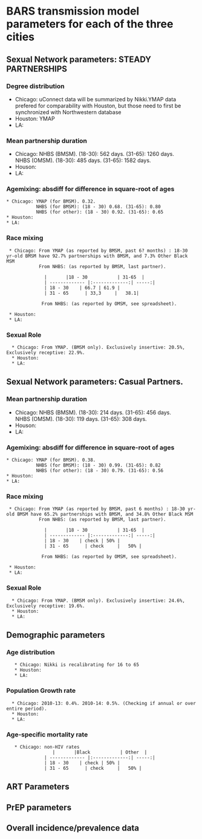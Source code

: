 # BARS transmission model parameters for each of the three cities
   
## Sexual Network parameters: STEADY PARTNERSHIPS 
   
### Degree distribution              
   * Chicago: uConnect data will be summarized by Nikki.YMAP data prefered for comparability with Houston, but those need to first be synchronized with Northwestern database  
   * Houston: YMAP
   * LA: 
   
 ### Mean partnership duration 
   * Chicago: NHBS (BMSM). (18-30): 562 days. (31-65): 1260 days.    
              NHBS (OMSM). (18-30): 485 days. (31-65): 1582 days. 
   * Houson:
   * LA:
   
 ### Agemixing: absdiff for difference in square-root of ages 
    * Chicago: YMAP (for BMSM). 0.32. 
               NHBS (for BMSM): (18 - 30) 0.68. (31-65): 0.80   
               NHBS (for other): (18 - 30) 0.92. (31-65): 0.65
    * Houston: 
    * LA:
  
  ### Race mixing
     * Chicago: From YMAP (as reported by BMSM, past 6? months) : 18-30 yr-old BMSM have 92.7% partnerships with BMSM, and 7.3% Other Black MSM 
                From NHBS: (as reported by BMSM, last partner).   

                  |       |18 - 30           | 31-65  |
                  | ------------- |:-------------:| -----:|
                  | 18 - 30    | 66.7 | 61.9 |
                  | 31 - 65      | 33,3     |   38.1|    
   
                 From NHBS: (as reported by OMSM, see spreadsheet).
                 
     * Houston:  
     * LA: 
      
   ### Sexual Role  
      * Chicago: From YMAP. (BMSM only). Exclusively insertive: 20.5%, Exclusively receptive: 22.9%.   
      * Houston:
      * LA:   
      
## Sexual Network parameters: Casual Partners.
 ### Mean partnership duration 
   * Chicago: NHBS (BMSM). (18-30): 214 days. (31-65): 456 days.    
              NHBS (OMSM). (18-30): 119 days. (31-65): 308 days. 
   * Houson:
   * LA:
   
 ### Agemixing: absdiff for difference in square-root of ages 
    * Chicago: YMAP (for BMSM). 0.38. 
               NHBS (for BMSM): (18 - 30) 0.99. (31-65): 0.82   
               NHBS (for other): (18 - 30) 0.79. (31-65): 0.56
    * Houston: 
    * LA:
  
  ### Race mixing
     * Chicago: From YMAP (as reported by BMSM, past 6 months) : 18-30 yr-old BMSM have 65.2% partnerships with BMSM, and 34.8% Other Black MSM 
                From NHBS: (as reported by BMSM, last partner).   

                  |       |18 - 30           | 31-65  |
                  | ------------- |:-------------:| -----:|
                  | 18 - 30    | check | 50% |
                  | 31 - 65      | check     |   50% |    
   
                 From NHBS: (as reported by OMSM, see spreadsheet).
                 
     * Houston:  
     * LA: 
      
   ### Sexual Role  
      * Chicago: From YMAP. (BMSM only). Exclusively insertive: 24.6%, Exclusively receptive: 19.6%.   
      * Houston:
      * LA:   
## Demographic parameters
   ### Age distribution
       * Chicago: Nikki is recalibrating for 16 to 65
       * Houston: 
       * LA:
       
   ### Population Growth rate
      * Chicago: 2010-13: 0.4%. 2010-14: 0.5%. (Checking if annual or over entire period).
      * Houston:  
      * LA:   
      
   ### Age-specific mortality rate
       * Chicago: non-HIV rates
                     |       |Black           | Other  |
                  | ------------- |:-------------:| -----:|
                  | 18 - 30    | check | 50% |
                  | 31 - 65      | check     |   50% |    
                  
                  
## ART Parameters

## PrEP parameters

## Overall incidence/prevalence data
